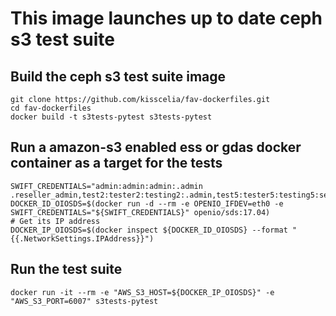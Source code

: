 # This image launches up to date ceph s3 test suite

## Build the ceph s3 test suite image

    git clone https://github.com/kisscelia/fav-dockerfiles.git
    cd fav-dockerfiles
    docker build -t s3tests-pytest s3tests-pytest

## Run a amazon-s3 enabled ess or gdas docker container as a target for the tests

    SWIFT_CREDENTIALS="admin:admin:admin:.admin .reseller_admin,test2:tester2:testing2:.admin,test5:tester5:testing5:service,test:tester:testing:.admin,test:tester3:testing3"
    DOCKER_ID_OIOSDS=$(docker run -d --rm -e OPENIO_IFDEV=eth0 -e SWIFT_CREDENTIALS="${SWIFT_CREDENTIALS}" openio/sds:17.04)
    # Get its IP address
    DOCKER_IP_OIOSDS=$(docker inspect ${DOCKER_ID_OIOSDS} --format "{{.NetworkSettings.IPAddress}}")

## Run the test suite

    docker run -it --rm -e "AWS_S3_HOST=${DOCKER_IP_OIOSDS}" -e "AWS_S3_PORT=6007" s3tests-pytest